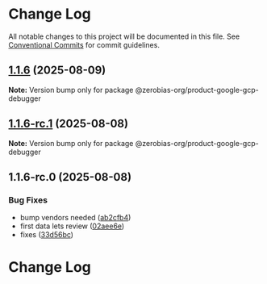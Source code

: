 # Change Log

All notable changes to this project will be documented in this file.
See [Conventional Commits](https://conventionalcommits.org) for commit guidelines.

## [1.1.6](https://github.com/zerobias-org/product/compare/@zerobias-org/product-google-gcp-debugger@1.1.6-rc.1...@zerobias-org/product-google-gcp-debugger@1.1.6) (2025-08-09)

**Note:** Version bump only for package @zerobias-org/product-google-gcp-debugger





## [1.1.6-rc.1](https://github.com/zerobias-org/product/compare/@zerobias-org/product-google-gcp-debugger@1.1.6-rc.0...@zerobias-org/product-google-gcp-debugger@1.1.6-rc.1) (2025-08-08)

**Note:** Version bump only for package @zerobias-org/product-google-gcp-debugger





## 1.1.6-rc.0 (2025-08-08)


### Bug Fixes

* bump vendors needed ([ab2cfb4](https://github.com/zerobias-org/product/commit/ab2cfb4a9cf2e3008e08b068f98011fec096c932))
* first data lets review ([02aee6e](https://github.com/zerobias-org/product/commit/02aee6e8c4f11675de7c63a00f4c8254a67a4dd7))
* fixes ([33d56bc](https://github.com/zerobias-org/product/commit/33d56bcaedf3fa5e3939a33c0fb57eda53539d05))





# Change Log
